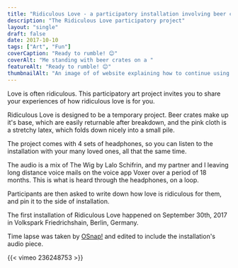 ```yaml
---
title: "Ridiculous Love - a participatory installation involving beer crates and matching outfits"
description: "The Ridiculous Love participatory project"
layout: "single"
draft: false
date: 2017-10-10
tags: ["Art", "Fun"]
coverCaption: "Ready to rumble! 😊"
coverAlt: "Me standing with beer crates on a "
featureAlt: "Ready to rumble! 😊"
thumbnailAlt: "An image of of website explaining how to continue using MapSwipe."
---
```



Love is often ridiculous. This participatory art project invites you to share your experiences of how ridiculous love is for you. 

Ridiculous Love is designed to be a temporary project. Beer crates make up it's base, which are easily returnable after breakdown, and the pink cloth is a stretchy latex, which folds down nicely into a small pile. 

The project comes with 4 sets of headphones, so you can listen to the installation with your many loved ones, all that the same time. 

The audio is a mix of The Wig by Lalo Schifrin, and my partner and I leaving long distance voice mails on the voice app Voxer over a period of 18 months. This is what is heard through the headphones, on a loop. 

Participants are then asked to write down how love is ridiculous for them, and pin it to the side of installation.

The first installation of Ridiculous Love happened on September 30th, 2017 in Volkspark Friedrichshain, Berlin, Germany.

Time lapse was taken by [OSnap!](https://www.osnapphotoapp.com/) and edited to include the installation's audio piece.

{{< vimeo 236248753 >}}

